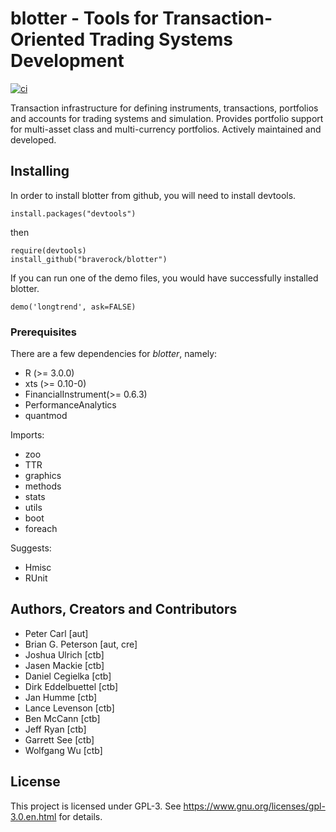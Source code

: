 
# blotter - Tools for Transaction-Oriented Trading Systems Development

[![ci](https://github.com/braverock/blotter/actions/workflows/R-CMD-check.yaml/badge.svg)](https://github.com/braverock/blotter/actions/workflows/R-CMD-check.yaml)

Transaction infrastructure for defining instruments, transactions, portfolios and accounts for trading systems and simulation. Provides portfolio support for multi-asset class and multi-currency
portfolios. Actively maintained and developed.

## Installing

In order to install blotter from github, you will need to install devtools.

```
install.packages("devtools")
```

then

```
require(devtools)
install_github("braverock/blotter")
```

If you can run one of the demo files, you would have successfully installed blotter.

```
demo('longtrend', ask=FALSE)
```

### Prerequisites

There are a few dependencies for _blotter_, namely:

* R (>= 3.0.0)
* xts (>= 0.10-0)
* FinancialInstrument(>= 0.6.3)
* PerformanceAnalytics
* quantmod

Imports:

* zoo
* TTR
* graphics
* methods
* stats
* utils
* boot
* foreach

Suggests:

* Hmisc
* RUnit

## Authors, Creators and Contributors

* Peter Carl [aut]
* Brian G. Peterson [aut, cre]
* Joshua Ulrich [ctb]
* Jasen Mackie [ctb]
* Daniel Cegielka [ctb]
* Dirk Eddelbuettel [ctb]
* Jan Humme [ctb]
* Lance Levenson [ctb]
* Ben McCann [ctb]
* Jeff Ryan [ctb]
* Garrett See [ctb]
* Wolfgang Wu [ctb]

## License

This project is licensed under GPL-3. See https://www.gnu.org/licenses/gpl-3.0.en.html for details.
